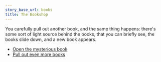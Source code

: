 ```yaml
---
story_base_url: books
title: The Bookshop
---
```


You carefully pull out another book, and the same thing happens: there's some sort of light source behind the books, that you can briefly see, the books slide down, and a new book appears.

* [Open the mysterious book](11)
* [Pull out even more books](12)